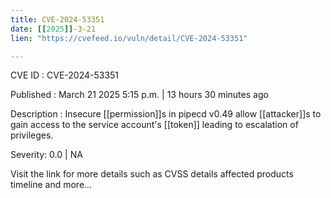 ```yaml
---
title: CVE-2024-53351
date: [[2025]]-3-21
lien: "https://cvefeed.io/vuln/detail/CVE-2024-53351"

---
```


CVE ID : CVE-2024-53351

Published :  March 21
2025
5:15 p.m. | 13 hours
30 minutes ago

Description : Insecure [[permission]]s in pipecd v0.49 allow [[attacker]]s to gain access to the service account's [[token]]
leading to escalation of privileges.

Severity: 0.0 | NA

Visit the link for more details
such as CVSS details
affected products
timeline
and more...
